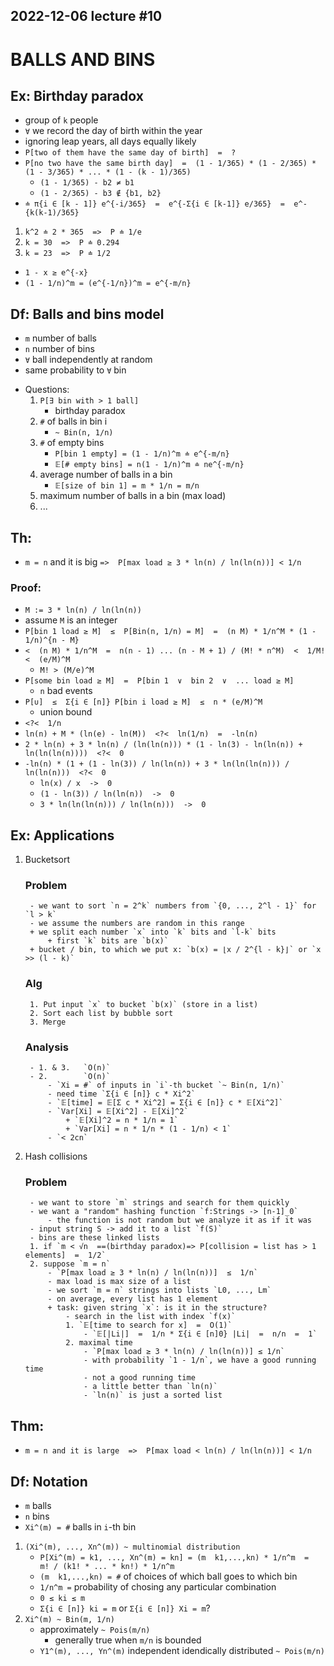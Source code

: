 2022-12-06
lecture #10
-----------


BALLS AND BINS
==============


Ex: Birthday paradox
--------------------
- group of `k` people
- `∀` we record the day of birth within the year
- ignoring leap years, all days equally likely
- `P[two of them have the same day of birth]  =  ?`
- `P[no two have the same birth day]  =  (1 - 1/365) * (1 - 2/365) * (1 - 3/365) * ... * (1 - (k - 1)/365)`
	+ `(1 - 1/365) - b2 ≠ b1`
	+ `(1 - 2/365) - b3 ∉ {b1, b2}`
- `≐ π{i ∈ [k - 1]} e^{-i/365}  =  e^{-Σ{i ∈ [k-1]} e/365}  =  e^-{k(k-1)/365}`
1. `k^2 ≐ 2 * 365  =>  P ≐ 1/e`
2. `k = 30  =>  P ≐ 0.294`
3. `k = 23  =>  P ≐ 1/2`


- `1 - x ≥ e^{-x}`
- `(1 - 1/n)^m = (e^{-1/n})^m = e^{-m/n}`





Df: Balls and bins model
------------------------
- `m` number of balls
- `n` number of bins
- `∀` ball independently at random
- same probability to `∀` bin

+ Questions:
	1. `P[∃ bin with > 1 ball]`
		- birthday paradox
	2. `#` of balls in bin i
		- `~ Bin(n, 1/n)`
	3. `#` of empty  bins
		- `P[bin 1 empty] = (1 - 1/n)^m ≐ e^{-m/n}`
		- `𝔼[# empty bins] = n(1 - 1/n)^m ≐ ne^{-m/n}`
	4. average number of balls in a bin
		- `𝔼[size of bin 1] = m * 1/n = m/n`
	5. maximum number of balls in a bin (max load)
	6. ...

	
Th:
---
- `m = n` and it is big  `=>  P[max load ≥ 3 * ln(n) / ln(ln(n))] < 1/n`
	
### Proof:
- `M := 3 * ln(n) / ln(ln(n))`
- assume `M` is an integer
- `P[bin 1 load ≥ M]  ≤  P[Bin(n, 1/n) = M]  =  (n M) * 1/n^M * (1 - 1/n)^{n - M}`
- `<  (n M) * 1/n^M  =  n(n - 1) ... (n - M + 1) / (M! * n^M)  <  1/M!  <  (e/M)^M`
	- `M! > (M/e)^M`
- `P[some bin load ≥ M]  =  P[bin 1  ∨  bin 2  ∨  ... load ≥ M]`
	- `n` bad events
- `P[∪]  ≤  Σ{i ∈ [n]} P[bin i load ≥ M]  ≤  n * (e/M)^M`
	- union bound
- `<?<  1/n`
- `ln(n) + M * (ln(e) - ln(M))  <?<  ln(1/n)  =  -ln(n)`
- `2 * ln(n) + 3 * ln(n) / (ln(ln(n))) * (1 - ln(3) - ln(ln(n)) + ln(ln(ln(n))))  <?<  0`
- `-ln(n) * (1 + (1 - ln(3)) / ln(ln(n)) + 3 * ln(ln(ln(n))) / ln(ln(n)))  <?<  0`
	- `ln(x) / x  ->  0` 
	- `(1 - ln(3)) / ln(ln(n))  ->  0`
	- `3 * ln(ln(ln(n))) / ln(ln(n)))  ->  0`
	

Ex: Applications
----------------
1. Bucketsort
	### Problem
		- we want to sort `n = 2^k` numbers from `{0, ..., 2^l - 1}` for `l > k`
		- we assume the numbers are random in this range
		+ we split each number `x` into `k` bits and `l-k` bits
			+ first `k` bits are `b(x)`
		+ bucket / bin, to which we put x: `b(x) = ⌊x / 2^{l - k}⌋` or `x >> (l - k)`
		
	### Alg
		1. Put input `x` to bucket `b(x)` (store in a list)
		2. Sort each list by bubble sort
		3. Merge
		
	### Analysis
		- 1. & 3. 	`O(n)`
		- 2.  		`O(n)`
			- `Xi = #` of inputs in `i`-th bucket `~ Bin(n, 1/n)`
			- need time `Σ{i ∈ [n]} c * Xi^2`
			- `𝔼[time] = 𝔼[Σ c * Xi^2] = Σ{i ∈ [n]} c * 𝔼[Xi^2]`
			- `Var[Xi] = 𝔼[Xi^2] - 𝔼[Xi]^2`
				+ `𝔼[Xi]^2 = n * 1/n = 1` 	
				+ `Var[Xi] = n * 1/n * (1 - 1/n) < 1`
			- `< 2cn`


2. Hash collisions
	### Problem
		- we want to store `m` strings and search for them quickly
		- we want a "random" hashing function `f:Strings -> [n-1]_0`
			- the function is not random but we analyze it as if it was
		- input string S -> add it to a list `f(S)`
		- bins are these linked lists
		1. if `m < √n  ==(birthday paradox)=> P[collision = list has > 1 elements]  =  1/2`
		2. suppose `m = n`
			- `P[max load ≥ 3 * ln(n) / ln(ln(n))]  ≤  1/n`
			- max load is max size of a list
			- we sort `m = n` strings into lists `L0, ..., Lm`
			- on average, every list has 1 element
			+ task: given string `x`: is it in the structure?
				- search in the list with index `f(x)`
				1. `𝔼[time to search for x]  =  O(1)`
					- `𝔼[|Li|]  =  1/n * Σ{i ∈ [n]0} |Li|  =  n/n  =  1`
				2. maximal time
					- `P[max load ≥ 3 * ln(n) / ln(ln(n))] ≤ 1/n`
					- with probability `1 - 1/n`, we have a good running time
					- not a good running time
					- a little better than `ln(n)`
					- `ln(n)` is just a sorted list



Thm:
----
- `m = n and it is large  =>  P[max load < ln(n) / ln(ln(n))] < 1/n`


Df: Notation
------------
- `m` balls
- `n` bins
- `Xi^(m) = #` balls in `i`-th bin
1. `(Xi^(m), ..., Xn^(m)) ~ multinomial distribution`
	- `P[Xi^(m) = k1, ..., Xn^(m) = kn] = (m  k1,...,kn) * 1/n^m  =  m! / (k1! * ... * kn!) * 1/n^m`
	- `(m  k1,...,kn) = #` of choices of which ball goes to which bin
	- `1/n^m =` probability of chosing any particular combination
	- `0 ≤ ki ≤ m`
	- `Σ{i ∈ [n]} ki = m` or `Σ{i ∈ [n]} Xi = m`?
2. `Xi^(m) ~ Bin(m, 1/n)`
	- approximately `~ Pois(m/n)`
		+ generally true when `m/n` is bounded
	- `Y1^(m), ..., Yn^(m)` independent idendically distributed `~ Pois(m/n)`